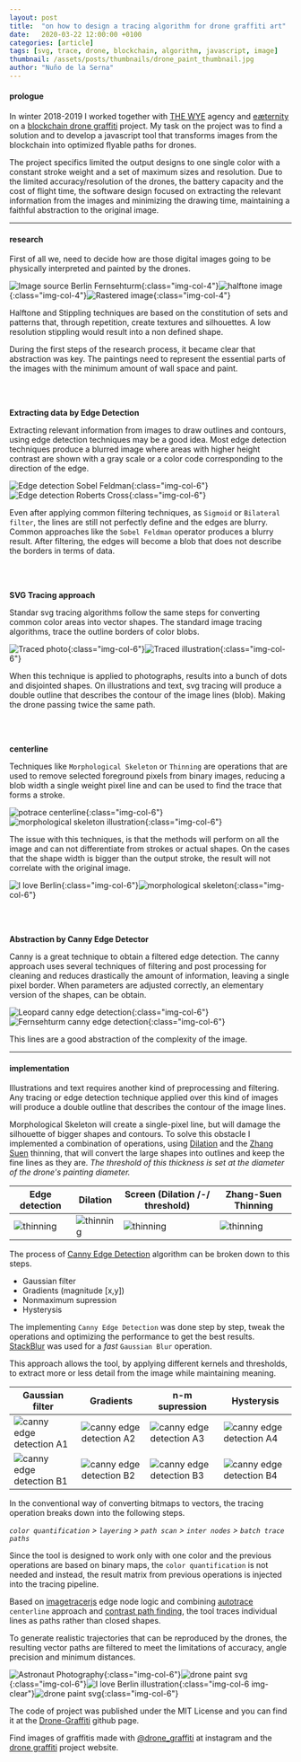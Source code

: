 ```yaml
---
layout: post
title:  "on how to design a tracing algorithm for drone graffiti art"
date:   2020-03-22 12:00:00 +0100
categories: [article]
tags: [svg, trace, drone, blockchain, algorithm, javascript, image]
thumbnail: /assets/posts/thumbnails/drone_paint_thumbnail.jpg
author: "Nuño de la Serna"
---
```

#### prologue

In winter 2018-2019 I worked together with [THE WYE][wye-website] agency and [eæternity][ae-website] on a [blockchain drone graffiti][drone-website] project. My task on the project was to find a solution and to develop a javascript tool that transforms images from the blockchain into optimized flyable paths for drones.

The project specifics limited the output designs to one single color with a constant stroke weight and a set of maximum sizes and resolution. Due to the limited accuracy/resolution of the drones, the battery capacity and the cost of flight time, the software design focused on extracting the relevant information from the images and minimizing the drawing time, maintaining a faithful abstraction to the original image.

----

#### research

First of all we, need to decide how are those digital images going to be physically interpreted and painted by the drones.

![Image source Berlin Fernsehturm](/assets/posts/img/action-io_tvtower_m.jpg){:class="img-col-4"}![halftone image](/assets/posts/img/tvtower_halftone.jpg){:class="img-col-4"}![Rastered image](/assets/posts/img/tvtower_raster.jpg){:class="img-col-4"}


Halftone and Stippling techniques are based on the constitution of sets and patterns that, through repetition, create textures and silhouettes. A low resolution stippling would result into a non defined shape.

During the first steps of the research process, it became clear that abstraction was key. The paintings need to represent the essential parts of the images with the minimum amount of wall space and paint.<br>

<br/><br/>

**Extracting data by Edge Detection**

Extracting relevant information from images to draw outlines and contours, using edge
detection techniques may be a good idea.
Most edge detection techniques produce a blurred image where areas with higher height
contrast are shown with a gray scale or a color code corresponding to the direction of the
edge.

![Edge detection Sobel Feldman](/assets/posts/img/tvtower_halftone_Sobel-Feldman.jpg){:class="img-col-6"}![Edge detection Roberts Cross](/assets/posts/img/tvtower_halftone_Roberts_cross.jpg){:class="img-col-6"}

Even after applying common filtering techniques, as `Sigmoid` or `Bilateral filter`, the lines are still not perfectly define and the edges are blurry. Common approaches like the `Sobel Feldman` operator produces a blurry result. After filtering, the edges will become a blob that does not describe the borders in terms of data.

<br/><br/>

**SVG Tracing approach**

Standar svg tracing algorithms follow the same steps for converting common color areas into
vector shapes. The standard image tracing algorithms, trace the outline borders of color blobs.


![Traced photo](/assets/posts/img/tracing_lepard.jpg){:class="img-col-6"}![Traced illustration](/assets/posts/img/tracing_illustration.jpg){:class="img-col-6"}

When this technique is applied to photographs, results into a bunch of dots and disjointed shapes. On illustrations and text, svg tracing will produce a double outline that describes the contour of the image lines (blob). Making the drone passing twice the same path.

<br/><br/>

**centerline**

Techniques like `Morphological Skeleton` or `Thinning` are operations that are used to remove selected foreground pixels from binary images, reducing a blob width a single weight pixel line and can be used to find the trace that forms a stroke.

![potrace centerline](/assets/posts/img/centerline-trace-poster.jpg){:class="img-col-6"}![morphological skeleton illustration](/assets/posts/img/illustration_thinning.jpg){:class="img-col-6"}

The issue with this techniques, is that the methods will perform on all the image and can not differentiate from strokes or actual shapes. On the cases that the shape width is bigger than the output stroke, the result will not correlate with the original image.

![I love Berlin](/assets/posts/img/loveber.jpg){:class="img-col-6"}![morphological skeleton](/assets/posts/img/loveber_skeleton.jpg){:class="img-col-6"}

<br/><br/>

**Abstraction by Canny Edge Detector**

Canny is a great technique to obtain a filtered edge detection.
The canny approach uses several techniques of filtering and post processing for cleaning and reduces drastically the amount of information, leaving a single pixel border. When parameters are adjusted correctly, an elementary version of the shapes, can be obtain.

![Leopard canny edge detection](/assets/posts/img/leopard_cany.jpg){:class="img-col-6"}![Fernsehturm canny edge detection](/assets/posts/img/tower_cany.jpg){:class="img-col-6"}

This lines are a good abstraction of the complexity of the image.

---

#### implementation

Illustrations and text requires another kind of preprocessing and filtering. Any tracing or edge detection technique applied over this kind of images will produce a double outline that describes the contour of the image lines.

Morphological Skeleton will create a single-pixel line, but will damage the silhouette of bigger shapes and contours.
To solve this obstacle I implemented a combination of operations, using [Dilation](https://en.wikipedia.org/wiki/Dilation_(morphology)) and the [Zhang Suen](https://rosettacode.org/wiki/Zhang-Suen_thinning_algorithm) thinning, that will convert the large shapes into outlines and keep the fine lines as they are. *The threshold of this thickness is set at the diameter of the drone's painting diameter.*


| Edge detection          | Dilation                | Screen (Dilation /-/ threshold) | Zhang-Suen Thinning     |
| ----------------------- | ----------------------- | ------------------------------- | ----------------------- |
| ![thinning][thinning-1] | ![thinning][thinning-2] | ![thinning][thinning-3]         | ![thinning][thinning-4] |

[thinning-1]: /assets/posts/img/thinning_01.jpg
[thinning-2]: /assets/posts/img/thinning_02.jpg
[thinning-3]: /assets/posts/img/thinning_03.jpg
[thinning-4]: /assets/posts/img/thinning_04.jpg


The process of [Canny Edge Detection](https://en.wikipedia.org/wiki/Canny_edge_detector) algorithm can be broken down to this steps.
- Gaussian filter
- Gradients (magnitude [x,y])
- Nonmaximum supression
- Hysterysis

The implementing `Canny Edge Detection` was done step by step, tweak the operations and optimizing the performance to get the best results. [StackBlur](https://github.com/flozz/StackBlur) was used for a *fast* `Gaussian Blur` operation.

This approach allows the tool, by applying different kernels and thresholds, to extract more or less detail from the image while maintaining meaning.



| Gaussian filter                      | Gradients                            | n-m supression                       | Hysterysis                           |
| ------------------------------------ | ------------------------------------ | ------------------------------------ | ------------------------------------ |
| ![canny edge detection A1][c-e-d-A1] | ![canny edge detection A2][c-e-d-A2] | ![canny edge detection A3][c-e-d-A3] | ![canny edge detection A4][c-e-d-A4] |
| ![canny edge detection B1][c-e-d-B1] | ![canny edge detection B2][c-e-d-B2] | ![canny edge detection B3][c-e-d-B3] | ![canny edge detection B4][c-e-d-b4] |

[c-e-d-A1]: /assets/posts/img/canny_edge_astronaut_A_01.jpg
[c-e-d-A2]: /assets/posts/img/canny_edge_astronaut_A_02.jpg
[c-e-d-A3]: /assets/posts/img/canny_edge_astronaut_A_03.jpg
[c-e-d-A4]: /assets/posts/img/canny_edge_astronaut_A_04.jpg

[c-e-d-B1]: /assets/posts/img/canny_edge_astronaut_B_01.jpg
[c-e-d-B2]: /assets/posts/img/canny_edge_astronaut_B_02.jpg
[c-e-d-B3]: /assets/posts/img/canny_edge_astronaut_B_03.jpg
[c-e-d-B4]: /assets/posts/img/canny_edge_astronaut_B_04.jpg


In the conventional way of converting bitmaps to vectors, the tracing operation breaks down into the following steps.

*`color quantification` > `layering` > `path scan` > `inter nodes` > `batch trace paths`*

Since the tool is designed to work only with one color and the previous operations are based on binary maps, the `color quantification` is not needed and instead, the result matrix from previous operations is injected into the tracing pipeline.

Based on [imagetracerjs](https://github.com/jankovicsandras/imagetracerjs) edge node logic and combining [autotrace](https://github.com/autotrace/autotrace) `centerline` approach and [contrast path finding](/works/memory-trace-map-of-berlin.html), the tool traces individual lines as paths rather than closed shapes.

To generate realistic trajectories that can be reproduced by the drones, the resulting vector paths are filtered to meet the limitations of accuracy, angle precision and minimum distances.

![Astronaut Photography](/assets/posts/img/Astronaut-EVA_md.jpg){:class="img-col-6"}![drone paint svg](/assets/posts/img/dtraced_astronaut.jpg){:class="img-col-6"}![I love Berlin illustration](/assets/posts/img/loveber.jpg){:class="img-col-6 img-clear"}![drone paint svg](/assets/posts/img/dtraced_loveber.jpg){:class="img-col-6"}

The code of project was published under the MIT License and you can find it at the [Drone-Graffiti][github] github page.

Find images of graffitis made with [@drone_graffiti][instagram] at instagram and the [drone graffiti][drone-website] project website.

[ae-website]: https://aeternity.com/
[wye-website]: http://thewye.de/
[drone-website]: https://www.dronegraffiti.com/
[github]: https://github.com/Drone-Graffiti/DroneTracer
[instagram]: https://www.instagram.com/drone_graffiti/
